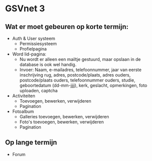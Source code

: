 GSVnet 3
========

Wat er moet gebeuren op korte termijn:
--------------------------------------

 - Auth & User systeem
   - Permissiesysteem
   - Profielpagina
 - Word lid-pagina:
   - Nu wordt er alleen een mailtje gestuurd, maar opslaan in de database is ook wel handig.
   - Invoer: Naam, e-mailadres, telefoonnummer, jaar van eerste inschrijving rug, adres, postcode/plaats, adres ouders, postcode/plaats ouders, telefoonnummer ouders, studie, geboortedatum (dd-mm-jjjj), kerk, geslacht, opmerkingen, foto uploaden, captcha
 - Activiteiten
   - Toevoegen, bewerken, verwijderen
   - Pagination
 - Fotoalbum
   - Galleries toevoegen, bewerken, verwijderen
   - Foto's toevoegen, bewerken, verwijderen
   - Pagination

Op lange termijn
----------------

  - Forum
